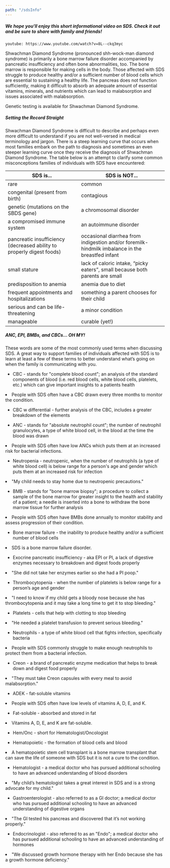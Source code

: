 ```yaml
---
path: "/sdsInfo"
---
```


##### We hope you'll enjoy this short informational video on SDS. Check it out and be sure to share with family and friends!

`youtube: https://www.youtube.com/watch?v=8L--ckq3myc` 

<p class='br'>Shwachman Diamond Syndrome (pronounced shh-wock-man diamond syndrome) is primarily a bone marrow failure disorder accompanied by pancreatic insufficiency and often bone abnormalities, too. The bone marrow is responsible for making cells in the body. Those affected with SDS struggle to produce healthy and/or a sufficient number of blood cells which are essential to sustaining a healthy life. The pancreas does not function sufficiently, making it difficult to absorb an adequate amount of essential vitamins, minerals, and nutrients which can lead to malabsorption and issues associated with malabsorption.</p>

<p class='br'>Genetic testing is available for Shwachman Diamond Syndrome.</p>

##### Setting the Record Straight

<p>Shwachman Diamond Syndrome is difficult to describe and perhaps even more difficult to understand if you are not well-versed in medical terminology and jargon. There is a steep learning curve that occurs when most families embark on the path to diagnosis and sometimes an even steeper learning curve once they receive the diagnosis of Shwachman Diamond Syndrome. The table below is an attempt to clarify some common misconceptions families of individuals with SDS have encountered:</p>

| SDS is... | SDS is NOT... |
| --------- | ------------- |
| rare | common |
| congenital (present from birth) | contagious |
| genetic (mutations on the SBDS gene) | a chromosomal disorder |
| a compromised immune system | an autoimmune disorder |
| pancreatic insufficiency (decreased ability to properly digest foods) | occasional diarrhea from indigestion and/or foremilk-hindmilk imbalance in the breastfed infant |
| small stature | lack of caloric intake, “picky eaters”, small because both parents are small |
| predisposition to anemia | anemia due to diet |
| frequent appointments and hospitalizations | something a parent chooses for their child |
| serious and can be life-threatening | a minor condition |
| manageable | curable (yet!) |

##### ANC, EPI, BMBs, and CBCs… OH MY!

<p>These words are some of the most commonly used terms when discussing SDS. A great way to support families of individuals affected with SDS is to learn at least a few of these terms to better understand what’s going on when the family is communicating with you.</p>

- CBC - stands for "complete blood count"; an analysis of the standard components of blood (i.e. red blood cells, white blood cells, platelets, etc.) which can give important insights to a patients health
<li class='usage'>People with SDS often have a CBC drawn every three months to monitor the condition.</li>

- CBC w differential - further analysis of the CBC, includes a greater breakdown of the elements

- ANC - stands for "absolute neutrophil count"; the number of neutrophil granulocytes, a type of white blood cell, in the blood at the time the blood was drawn
<li class='usage'>People with SDS often have low ANCs which puts them at an increased risk for bacterial infections.</li>

- Neutropenia - neutropenic, when the number of neutrophils (a type of white blood cell) is below range for a person's age and gender which puts them at an increased risk for infection
<li class='usage'>"My child needs to stay home due to neutropenic precautions."</li>

- BMB - stands for "bone marrow biopsy"; a procedure to collect a sample of the bone marrow for greater insight to the health and stability of a patient; a needle is inserted into a bone to withdraw the bone marrow tissue for further analysis
<li class='usage'>People with SDS often have BMBs done annually to monitor stability and assess progression of their condition.</li>

- Bone marrow failure - the inability to produce healthy and/or a sufficient number of blood cells
<li class='usage'>SDS is a bone marrow failure disorder.</li>

- Exocrine pancreatic insufficiency - aka EPI or PI, a lack of digestive enzymes necessary to breakdown and digest foods properly
<li class='usage'>"She did not take her enzymes earlier so she had a PI poop."</li>

- Thrombocytopenia - when the number of platelets is below range for a person’s age and gender
<li class='usage'>"I need to know if my child gets a bloody nose because she has thrombocytopenia and it may take a long time to get it to stop bleeding."</li>

- Platelets - cells that help with clotting to stop bleeding
<li class='usage'>"He needed a platelet transfusion to prevent serious bleeding."</li>

- Neutrophils - a type of white blood cell that fights infection, specifically bacteria
<li class='usage'>People with SDS commonly struggle to make enough neutrophils to protect them from a bacterial infection.</li>

- Creon - a brand of pancreatic enzyme medication that helps to break down and digest food properly
<li class='usage'>"They must take Creon capsules with every meal to avoid malabsorption."</li>

- ADEK - fat-soluble vitamins
<li class='usage'>People with SDS often have low levels of vitamins A, D, E, and K.</li>

- Fat-soluble - absorbed and stored in fat
<li class='usage'>Vitamins A, D, E, and K are fat-soluble.</li>

- Hem/Onc - short for Hematologist/Oncologist

- Hematopoietic - the formation of blood cells and blood
<li class='usage'>A hematopoietic stem cell transplant is a bone marrow transplant that can save the life of someone with SDS but it is not a cure to the condition.</li>

- Hematologist - a medical doctor who has pursued additional schooling to have an advanced understanding of blood disorders
<li class='usage'>"My child’s hematologist takes a great interest in SDS and is a strong advocate for my child."</li>

- Gastroenterologist - also referred to as a GI doctor; a medical doctor who has pursued additional schooling to have an advanced understanding of digestive organs
<li class='usage'>"The GI tested his pancreas and discovered that it’s not working properly."</li>

- Endocrinologist - also referred to as an "Endo"; a medical doctor who has pursued additional schooling to have an advanced understanding of hormones
<li class='usage'>"We discussed growth hormone therapy with her Endo because she has a growth hormone deficiency."</li>